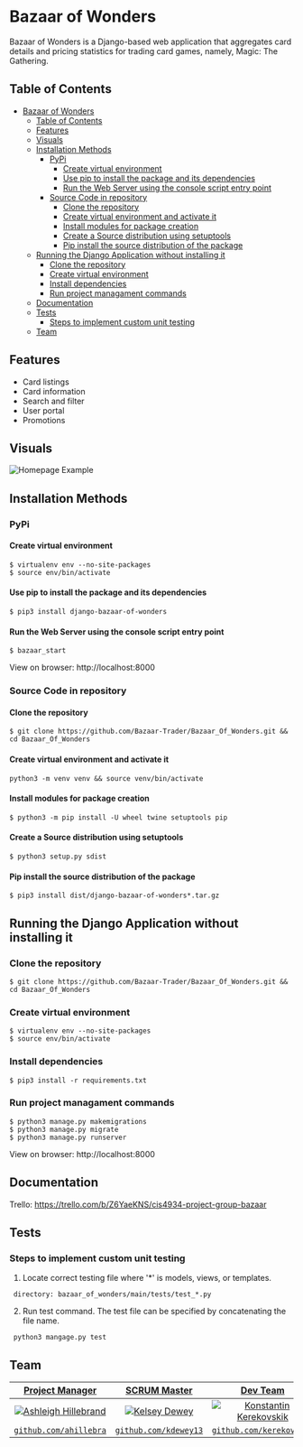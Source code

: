 # Bazaar of Wonders
Bazaar of Wonders is a Django-based web application that aggregates card details and pricing statistics for trading card games, namely, Magic: The Gathering.

## Table of Contents

- [Bazaar of Wonders](#bazaar-of-wonders)
  - [Table of Contents](#table-of-contents)
  - [Features](#features)
  - [Visuals](#visuals)
  - [Installation Methods](#installation-methods)
    - [PyPi](#pypi)
      - [Create virtual environment](#create-virtual-environment)
      - [Use pip to install the package and its dependencies](#use-pip-to-install-the-package-and-its-dependencies)
      - [Run the Web Server using the console script entry point](#run-the-web-server-using-the-console-script-entry-point)
    - [Source Code in repository](#source-code-in-repository)
      - [Clone the repository](#clone-the-repository)
      - [Create virtual environment and activate it](#create-virtual-environment-and-activate-it)
      - [Install modules for package creation](#install-modules-for-package-creation)
      - [Create a Source distribution using setuptools](#create-a-source-distribution-using-setuptools)
      - [Pip install the source distribution of the package](#pip-install-the-source-distribution-of-the-package)
  - [Running the Django Application without installing it](#running-the-django-application-without-installing-it)
    - [Clone the repository](#clone-the-repository-1)
    - [Create virtual environment](#create-virtual-environment-1)
    - [Install dependencies](#install-dependencies)
    - [Run project managament commands](#run-project-managament-commands)
  - [Documentation](#documentation)
  - [Tests](#tests)
    - [Steps to implement custom unit testing](#steps-to-implement-custom-unit-testing)
  - [Team](#team)

## Features
 - Card listings
 - Card information
 - Search and filter
 - User portal
 - Promotions

## Visuals
![Homepage Example](https://user-images.githubusercontent.com/41175151/86148117-d7c8c380-babf-11ea-9f4c-a574fba00d6c.png)

## Installation Methods

### PyPi 

#### Create virtual environment
```shell
$ virtualenv env --no-site-packages
$ source env/bin/activate
```

#### Use pip to install the package and its dependencies
```shell
$ pip3 install django-bazaar-of-wonders
```

#### Run the Web Server using the console script entry point
```shell
$ bazaar_start
```
View on browser: http://localhost:8000 

### Source Code in repository

#### Clone the repository 
```shell
$ git clone https://github.com/Bazaar-Trader/Bazaar_Of_Wonders.git && cd Bazaar_Of_Wonders
```

#### Create virtual environment and activate it
```shell
python3 -m venv venv && source venv/bin/activate
```

#### Install modules for package creation
```shell
$ python3 -m pip install -U wheel twine setuptools pip 
```

#### Create a Source distribution using setuptools
```shell
$ python3 setup.py sdist
```

#### Pip install the source distribution of the package 
```shell
$ pip3 install dist/django-bazaar-of-wonders*.tar.gz
```


## Running the Django Application without installing it

### Clone the repository
```shell
$ git clone https://github.com/Bazaar-Trader/Bazaar_Of_Wonders.git && cd Bazaar_Of_Wonders
```

### Create virtual environment
```shell
$ virtualenv env --no-site-packages
$ source env/bin/activate
```

### Install dependencies
```shell
$ pip3 install -r requirements.txt
```
### Run project managament commands 
```shell
$ python3 manage.py makemigrations
$ python3 manage.py migrate
$ python3 manage.py runserver
```

View on browser: http://localhost:8000 

## Documentation
 
Trello: https://trello.com/b/Z6YaeKNS/cis4934-project-group-bazaar
 ## Tests
 ### Steps to implement custom unit testing
1. Locate correct testing file where '*' is models, views, or templates.
```shell
 directory: bazaar_of_wonders/main/tests/test_*.py
```
2. Run test command. The test file can be specified by concatenating the file name.
```shell
 python3 mangage.py test
```

 ## Team
 
| <a href="http://github.com/ahillebra" target="_blank">**Project Manager**</a> | <a href="http://github.com/kdewey13" target="_blank">**SCRUM Master**</a> | <a href="http://github.com/kerekovskik" target="_blank">**Dev Team**</a> | <a href="http://github.com/dorianmeade" target="_blank">**Dev Team**</a> | <a href="http://github.com/matthewrabe" target="_blank">**Dev Team**</a> |
| :---: |:---:| :---:| :---:| :---:|
| [![Ashleigh Hillebrand](https://avatars0.githubusercontent.com/u/41175151?s=460&u=e59b91d99418dbeca3f3db49c3cb534fd6308dcb&v=4&s=200)](http://github.com/ahillebra) | [![Kelsey Dewey](https://avatars0.githubusercontent.com/u/40505163?s=400&u=e48b8b620316f566a560a3f5ad7ba56492233c0c&v=4s&=200)](http://github.com/kdewey13) | [![Konstantin Kerekovskik](https://avatars3.githubusercontent.com/u/23172746?s=400&v=4&s=200)](http://github.com/kerekovskik) | [![Dorian Meade](https://avatars2.githubusercontent.com/u/32111245?s=460&u=ddbe2f1c66d7c31f85f7f3f308b794f199d361ad&v=4s&=150)](http://github.com/dorianmeade) | [![Matthew Rabe](https://avatars0.githubusercontent.com/u/44124858?s=400&v=4&s=200)](http://github.com/matthewrabe) 
| <a href="http://github.com/ahillebra" target="_blank">`github.com/ahillebra`</a> | <a href="http://github.com/kdewey13" target="_blank">`github.com/kdewey13`</a> | <a href="http://github.com/kerekovskik" target="_blank">`github.com/kerekovskik`</a> | <a href="http://github.com/dorianmeade" target="_blank">`github.com/dorianmeade`</a> | <a href="http://github.com/matthewrabe" target="_blank">`github.com/matthewrabe`</a> |
